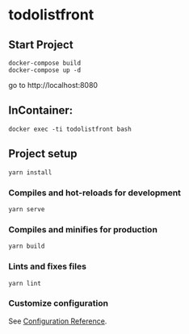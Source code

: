 # todolistfront

## Start Project
```
docker-compose build
docker-compose up -d
```
go to http://localhost:8080

## InContainer:
```
docker exec -ti todolistfront bash
```


## Project setup
```
yarn install
```

### Compiles and hot-reloads for development
```
yarn serve
```

### Compiles and minifies for production
```
yarn build
```

### Lints and fixes files
```
yarn lint
```

### Customize configuration
See [Configuration Reference](https://cli.vuejs.org/config/).
